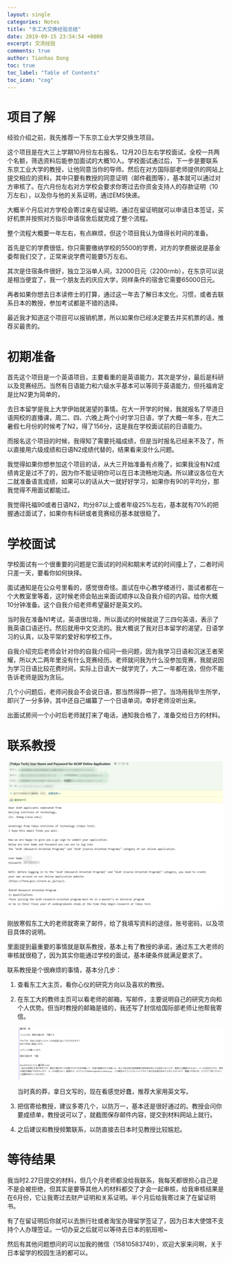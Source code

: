 ```yaml
---
layout: single
categories: Notes
title: "东工大交换经验总结"
date: 2019-09-15 23:54:54 +0000
excerpt: 交流经验
comments: true
author: Tianhao Dong
toc: true
toc_label: "Table of Contents"
toc_icon: "cog"
---
```


# 项目了解

经验介绍之前，我先推荐一下东京工业大学交换生项目。

这个项目是在大三上学期10月份左右报名，12月20日左右学校面试，全校一共两个名额，筛选资料后能参加面试的大概10人。学校面试通过后，下一步是要联系东京工业大学的教授，让他同意当你的导师。然后在对方国际部老师提供的网站上提交相应的资料，其中只要有教授的同意证明（邮件截图等），基本就可以通过对方审核了。在六月份左右对方学校会要求你寄过去你资金支持人的存款证明（10万左右），以及你与他的关系证明，通过EMS快递。

大概半个月后对方学校会寄过来在留证明，通过在留证明就可以申请日本签证，买好机票并按照对方指示申请宿舍后就完成了整个流程。

整个流程大概要一年左右，有点麻烦，但这个项目我认为值得长时间的准备。

首先是它的学费很低，你只需要缴纳学校的5500的学费，对方的学费据说是基金委帮我们交了，正常来说学费可能要5万左右。

其次是住宿条件很好，独立卫浴单人间，32000日元（2200rmb），在东京可以说是相当便宜了，我一个朋友去的庆应大学，同样条件的宿舍它需要65000日元。

再者如果你想去日本读修士的打算，通过这一年去了解日本文化，习惯，或者去联系日本的教授，参加考试都是不错的选择。

最近我才知道这个项目可以报销机票，所以如果你已经决定要去并买机票的话，推荐买最贵的。

# 初期准备

首先这个项目是一个英语项目，主要看重的是英语能力，其次是学分，最后是科研以及竞赛经历。当然有日语能力和六级水平基本可以等同于英语能力，但托福肯定是比N2更为简单的，

去日本留学是我上大学伊始就渴望的事情。在大一开学的时候，我就报名了早道日语网校的直播课，周二、四、六晚上两个小时学习日语，学了大概一年多，在大二暑假七月份的时候考了N2，得了156分，这是我在学校面试前的日语能力。

而报名这个项目的时候，我得知了需要托福成绩，但是当时报名已经来不及了，所以直接用六级成绩和日语N2成绩代替的，结果看来没什么问题。

我觉得如果你想参加这个项目的话，从大三开始准备有点晚了，如果我没有N2成绩肯定是过不了的，因为你不能证明你可以在日本流畅地沟通。所以建议各位在大二就准备语言成绩，如果可以的话从大一就好好学习，如果你有90的平均分，那我觉得不用面试都能过。

我觉得托福90或者日语N2，均分87以上或者年级25%左右，基本就有70%的把握通过面试了，如果你有科研或者竞赛经历基本就很稳了。

# 学校面试

学校面试有一个很重要的问题是它面试的时间和期末考试的时间撞上了，二者时间只差一天，要看你如何抉择。

面试通知是在公众号里看的，感觉很奇怪。面试在中心教学楼进行，面试者都在一个大教室里等着，这时候老师会贴出来面试顺序以及自我介绍的内容。给你大概10分钟准备。这个自我介绍老师希望最好是英文的。

当时我在准备N1考试，英语很垃圾，所以面试的时候就说了三四句英语，表示了我英语口语还行。然后就用中文交流的。我大概说了我对日本留学的渴望，日语学习的认真，以及平常的爱好和学校工作。

自我介绍完后老师会针对你的自我介绍问一些问题，因为我学习日语和沉迷王者荣耀，所以大二两年里没有什么竞赛经历。老师就问我为什么没参加竞赛，我就说因为学习日语比较花费时间，实际上日语大一就学完了，大二一年都在浪，但你不能告诉老师是因为贪玩。

几个小问题后，老师问我会不会说日语，那当然得莽一把了。当场用我毕生所学，即兴了一分多钟，其中还自己编纂了一个日语单词，幸好老师没听出来。

出面试房间一个小时后老师就打来了电话，通知我合格了，准备交给日方的材料。

# 联系教授

<div style="text-align:center" title="fig.1"><img alt="fig.2" src="https://raw.githubusercontent.com/bitlecture/bitlecture.github.io/master/assets/images/contactProf1.png" style="display: inline-block;" width="500" />
</div>

刚放寒假东工大的老师就寄来了邮件，给了我填写资料的途径，账号密码，以及项目具体的说明。

里面提到最重要的事情就是联系教授，基本上有了教授的承诺，通过东工大老师的审核就很稳了，因为其实你能通过学校的面试，基本硬条件就满足要求了。

联系教授是个很麻烦的事情，基本分几步：

1. 查看东工大主页，看你心仪的研究方向以及喜欢的教授。

2. 在东工大的教师主页可以看老师的邮箱，写邮件，主要说明自己的研究方向和个人优势。但当时教授的邮箱是错的，我还写了封信给国际部老师让他帮我寄信。

   <div style="text-align:center" title="fig.1"><img alt="fig.2" src="https://raw.githubusercontent.com/bitlecture/bitlecture.github.io/master/assets/images/contactProf2.png" style="display: inline-block;" width="500" />
   </div>

   当时真的莽，拿日文写的，现在看感觉好蠢，推荐大家用英文写。

3. 把信寄给教授，建议多寄几个，以防万一，基本还是很好通过的。教授会问你要成绩单，教授说可以了，就截图保存邮件内容，提交到材料网站上就行。

4. 之后建议和教授频繁联系，以防直接去日本时见教授比较尴尬。



# 等待结果

我当时2.27日提交的材料，但几个月老师都没给我联系，我每天都很担心自己是不是会被拒绝，但其实是要等其他人的材料都交了才会一起审核，给我审核结果是在6月份，它让我寄过去财产证明和关系证明。半个月后给我寄过来了在留证明书。

有了在留证明后你就可以去旅行社或者淘宝办理留学签证了，因为日本大使馆不支持个人办理签证。一切办妥之后就可以等待去日本的航班啦~

然后有其他问题想问的可以加我的微信（15810583749），欢迎大家来问啊，关于日本留学的校园生活的都可以。